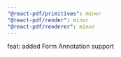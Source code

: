 ```yaml
---
"@react-pdf/primitives": minor
"@react-pdf/render": minor
"@react-pdf/renderer": minor
---
```


feat: added Form Annotation support
